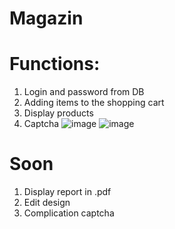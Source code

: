 # Magazin
# Functions:
1. Login and password from DВ
2. Adding items to the shopping cart
3. Display products
4. Captcha
![image](https://github.com/ponimay/Magazin/assets/80597767/b512b291-444e-4d02-9944-5dcd465163d3)
![image](https://github.com/ponimay/Magazin/assets/80597767/7db40d67-cc04-431d-8a09-e0e9137aa729)


# Soon
1. Display report in .pdf
2. Edit design
3. Complication captcha
